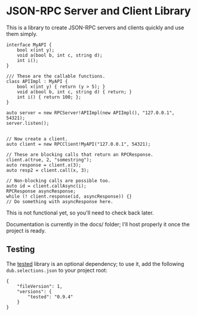 # JSON-RPC Server and Client Library

This is a library to create JSON-RPC servers and clients quickly and use them
simply.

```
interface MyAPI {
    bool x(int y);
    void a(bool b, int c, string d);
    int i();
}

/// These are the callable functions.
class APIImpl : MyAPI {
    bool x(int y) { return (y > 5); }
    void a(bool b, int c, string d) { return; }
    int i() { return 100; };
}

auto server = new RPCServer!APIImpl(new APIImpl(), "127.0.0.1", 54321);
server.listen();


// Now create a client.
auto client = new RPCClient!MyAPI("127.0.0.1", 54321);

// These are blocking calls that return an RPCResponse.
client.a(true, 2, "somestring");
auto response = client.x(3);
auto resp2 = client.call(x, 3);

// Non-blocking calls are possible too.
auto id = client.callAsync(i);
RPCResponse asyncResponse;
while (! client.response(id, asyncResponse)) {}
// Do something with asyncResponse here.
```

This is not functional yet, so you'll need to check back later.

Documentation is currently in the docs/ folder; I'll host properly it once the
project is ready.

## Testing

The [tested](http://code.dlang.org/packages/tested) library is an optional
dependency; to use it, add the following `dub.selections.json` to your project
root:
```
{
    "fileVersion": 1,
    "versions": {
        "tested": "0.9.4"
    }
}
```
